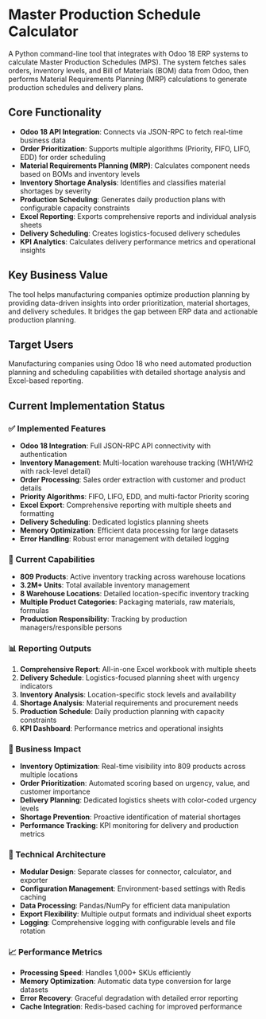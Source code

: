 # Master Production Schedule Calculator

A Python command-line tool that integrates with Odoo 18 ERP systems to calculate Master Production Schedules (MPS). The system fetches sales orders, inventory levels, and Bill of Materials (BOM) data from Odoo, then performs Material Requirements Planning (MRP) calculations to generate production schedules and delivery plans.

## Core Functionality

- **Odoo 18 API Integration**: Connects via JSON-RPC to fetch real-time business data
- **Order Prioritization**: Supports multiple algorithms (Priority, FIFO, LIFO, EDD) for order scheduling
- **Material Requirements Planning (MRP)**: Calculates component needs based on BOMs and inventory levels
- **Inventory Shortage Analysis**: Identifies and classifies material shortages by severity
- **Production Scheduling**: Generates daily production plans with configurable capacity constraints
- **Excel Reporting**: Exports comprehensive reports and individual analysis sheets
- **Delivery Scheduling**: Creates logistics-focused delivery schedules
- **KPI Analytics**: Calculates delivery performance metrics and operational insights

## Key Business Value

The tool helps manufacturing companies optimize production planning by providing data-driven insights into order prioritization, material shortages, and delivery schedules. It bridges the gap between ERP data and actionable production planning.

## Target Users

Manufacturing companies using Odoo 18 who need automated production planning and scheduling capabilities with detailed shortage analysis and Excel-based reporting.

## Current Implementation Status

### ✅ Implemented Features
- **Odoo 18 Integration**: Full JSON-RPC API connectivity with authentication
- **Inventory Management**: Multi-location warehouse tracking (WH1/WH2 with rack-level detail)
- **Order Processing**: Sales order extraction with customer and product details
- **Priority Algorithms**: FIFO, LIFO, EDD, and multi-factor Priority scoring
- **Excel Export**: Comprehensive reporting with multiple sheets and formatting
- **Delivery Scheduling**: Dedicated logistics planning sheets
- **Memory Optimization**: Efficient data processing for large datasets
- **Error Handling**: Robust error management with detailed logging

### 🔄 Current Capabilities
- **809 Products**: Active inventory tracking across warehouse locations
- **3.2M+ Units**: Total available inventory management
- **8 Warehouse Locations**: Detailed location-specific inventory tracking
- **Multiple Product Categories**: Packaging materials, raw materials, formulas
- **Production Responsibility**: Tracking by production managers/responsible persons

### 📊 Reporting Outputs
1. **Comprehensive Report**: All-in-one Excel workbook with multiple sheets
2. **Delivery Schedule**: Logistics-focused planning sheet with urgency indicators
3. **Inventory Analysis**: Location-specific stock levels and availability
4. **Shortage Analysis**: Material requirements and procurement needs
5. **Production Schedule**: Daily production planning with capacity constraints
6. **KPI Dashboard**: Performance metrics and operational insights

### 🎯 Business Impact
- **Inventory Optimization**: Real-time visibility into 809 products across multiple locations
- **Order Prioritization**: Automated scoring based on urgency, value, and customer importance
- **Delivery Planning**: Dedicated logistics sheets with color-coded urgency levels
- **Shortage Prevention**: Proactive identification of material shortages
- **Performance Tracking**: KPI monitoring for delivery and production metrics

### 🔧 Technical Architecture
- **Modular Design**: Separate classes for connector, calculator, and exporter
- **Configuration Management**: Environment-based settings with Redis caching
- **Data Processing**: Pandas/NumPy for efficient data manipulation
- **Export Flexibility**: Multiple output formats and individual sheet exports
- **Logging**: Comprehensive logging with configurable levels and file rotation

### 📈 Performance Metrics
- **Processing Speed**: Handles 1,000+ SKUs efficiently
- **Memory Optimization**: Automatic data type conversion for large datasets
- **Error Recovery**: Graceful degradation with detailed error reporting
- **Cache Integration**: Redis-based caching for improved performance
